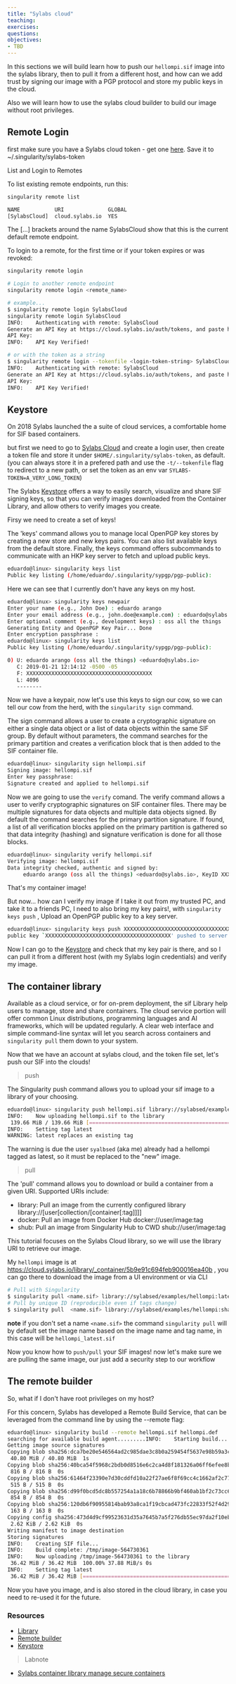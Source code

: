 ```yaml
---
title: "Sylabs cloud"
teaching: 
exercises: 
questions:
objectives:
- TBD
---
```


In this sections we will build learn how to push our `hellompi.sif` image into the sylabs library, then to pull it from a different host, and how can we add trust by signing our image with a PGP protocol and store my public keys in the cloud.

Also we will learn how to use the sylabs cloud builder to build our image without root privileges.

## Remote Login

first make sure you have a Sylabs cloud token - get one [here](https://cloud.sylabs.io/home). Save it to ~/.singularity/sylabs-token

List and Login to Remotes

To list existing remote endpoints, run this:

```bash
singularity remote list

NAME           URI              GLOBAL
[SylabsCloud]  cloud.sylabs.io  YES
```

The [...] brackets around the name SylabsCloud show that this is the current default remote endpoint.

To login to a remote, for the first time or if your token expires or was revoked:

```bash
singularity remote login

# Login to another remote endpoint
singularity remote login <remote_name>

# example...
$ singularity remote login SylabsCloud
singularity remote login SylabsCloud
INFO:    Authenticating with remote: SylabsCloud
Generate an API Key at https://cloud.sylabs.io/auth/tokens, and paste here:
API Key:
INFO:    API Key Verified!

# or with the token as a string
$ singularity remote login --tokenfile <login-token-string> SylabsCloud
INFO:    Authenticating with remote: SylabsCloud
Generate an API Key at https://cloud.sylabs.io/auth/tokens, and paste here:
API Key:
INFO:    API Key Verified!
```

## Keystore

On 2018 Sylabs launched the a suite of cloud services, a comfortable home for SIF based containers.

but first we need to go to [Sylabs Cloud](https://cloud.sylabs.io/library) and create a login user, then create a token file and store it under `$HOME/.singularity/sylabs-token`, as default. (you can always store it in a prefered path and use the `-t/--tokenfile` flag to redirect to a new path, or set the token as an env var `SYLABS-TOKEN=A_VERY_LONG_TOKEN`)

The Sylabs [Keystore](https://cloud.sylabs.io/keystore) offers a way to easily search, visualize and share SIF signing keys, so that you can verify images downloaded from the Container Library, and allow others to verify images you create.

Firsy we need to create a set of keys!

The 'keys' command  allows you to manage local OpenPGP key stores by creating a new store and new keys pairs. You can also list available keys from the default store. Finally, the keys command offers subcommands to communicate with an HKP key server to fetch and upload public keys.

```bash
eduardo@linux> singularity keys list
Public key listing (/home/eduardo/.singularity/sypgp/pgp-public):

```

Here we can see that I currently don't have any keys on my host.

```bash
eduardo@linux> singularity keys newpair
Enter your name (e.g., John Doe) : eduardo arango
Enter your email address (e.g., john.doe@example.com) : eduardo@sylabs.io
Enter optional comment (e.g., development keys) : oss all the things
Generating Entity and OpenPGP Key Pair... Done
Enter encryption passphrase :
eduardo@linux> singularity keys list
Public key listing (/home/eduardo/.singularity/sypgp/pgp-public):

0) U: eduardo arango (oss all the things) <eduardo@sylabs.io>
   C: 2019-01-21 12:14:12 -0500 -05
   F: XXXXXXXXXXXXXXXXXXXXXXXXXXXXXXXXXXXXXXXX
   L: 4096
   --------
```

Now we have a keypair, now let's use this keys to sign our cow, so we can tell our cow from the herd, with the `singularity sign` command.

The sign command allows a user to create a cryptographic signature on either a single data object or a list of data objects within the same SIF group. By default without parameters, the command searches for the primary partition and creates a verification block that is then added to the SIF container file.

```bash
eduardo@linux> singularity sign hellompi.sif
Signing image: hellompi.sif
Enter key passphrase:
Signature created and applied to hellompi.sif
```

Now we are going to use the `verify` comand. The verify command allows a user to verify cryptographic signatures on SIF container files. There may be multiple signatures for data objects and multiple data objects signed. By default the command searches for the primary partition signature. If found, a list of all verification blocks applied on the primary partition is gathered so that data integrity (hashing) and signature verification is done for all those blocks.

```bash
eduardo@linux> singularity verify hellompi.sif
Verifying image: hellompi.sif
Data integrity checked, authentic and signed by:
     eduardo arango (oss all the things) <eduardo@sylabs.io>, KeyID XXXXXXXXXXXXXXXX
```

That's my container image!

But now... how can I verify my image if I take it out from my trusted PC, and take it to a friends PC, I need to also bring my key pairs!, with `singularity keys push` , Upload an OpenPGP public key to a key server.

```bash
eduardo@linux> singularity keys push XXXXXXXXXXXXXXXXXXXXXXXXXXXXXXXXXXXXXXXX
public key `XXXXXXXXXXXXXXXXXXXXXXXXXXXXXXXXXXXXXXXX' pushed to server successfully
```

Now I can go to the [Keystore](https://cloud.sylabs.io/keystore) and check that my key pair is there, and so I can pull it from a different host (with my Sylabs login credentials) and verify my image.

## The container library

Available as a cloud service, or for on-prem deployment, the sif Library help users to manage, store and share containers. The cloud service portion will offer common Linux distributions, programming languages and AI frameworks, which will be updated regularly. A clear web interface and simple command-line syntax will let you search across containers and `singularity pull` them down to your system.

Now that we have an account at sylabs cloud, and the token file set, let's push our SIF into the clouds!

> push

The Singularity push command allows you to upload your sif image to a library of your choosing.

```bash
eduardo@linux> singularity push hellompi.sif library://sylabsed/examples/hellompi:latest
INFO:    Now uploading hellompi.sif to the library
 139.66 MiB / 139.66 MiB [=================================================================================================================================================================] 100.00% 2.75 MiB/s 50s
INFO:    Setting tag latest
WARNING: latest replaces an existing tag
```

The warning is due the user `syalbsed` (aka me) already had a hellompi tagged as latest, so it must be replaced to the "new" image.

> pull

The 'pull' command allows you to download or build a container from a given URI.  Supported URIs include:

- library: Pull an image from the currently configured library
     library://[user[collection/[container[:tag]]]]
- docker: Pull an image from Docker Hub
     docker://user/image:tag
- shub: Pull an image from Singularity Hub to CWD
     shub://user/image:tag

This tutorial focuses on the Sylabs Cloud library, so we will use the library URI to retrieve our image.

My `hellompi` image is at <https://cloud.sylabs.io/library/_container/5b9e91c694feb900016ea40b> , you can go there to download the image from a UI environment or via CLI

```bash
# Pull with Singularity
$ singularity pull <name.sif> library://sylabsed/examples/hellompi:latest
# Pull by unique ID (reproducible even if tags change)
$ singularity pull  <name.sif> library://sylabsed/examples/hellompi:sha256.699eccab2e5c31043f540a9d5fbd3c8dc105e7355bbb7b855697aa223f5b71d0
```

**note** if you don't set a name `<name.sif>` the command `singularity pull` will by default set the image name based on the image name and tag name, in this case will be `hellompi_latest.sif`

Now you know how to `push/pull` your SIF images! now let's make sure we are pulling the same image, our just add a security step to our workflow

## The remote builder

So, what if I don't have root privileges on my host?

For this concern, Sylabs has developed a Remote Build Service, that can be leveraged from the command line by using the --remote flag:

```bash
eduardo@linux> singularity build --remote hellompi.sif hellompi.def
searching for available build agent.........INFO:    Starting build...
Getting image source signatures
Copying blob sha256:dca7be20e546564ad2c985dae3c8b0a259454f5637e98b59a3ca6509432ccd01
 40.80 MiB / 40.80 MiB  1s
Copying blob sha256:40bca54f5968c2bdb0d8516e6c2ca4d8f181326a06ff6efee8b4f5e1a36826b8
 816 B / 816 B  0s
Copying blob sha256:61464f23390e7d30cddfd10a22f27ae6f8f69cc4c1662af2c775f9d657266016
 515 B / 515 B  0s
Copying blob sha256:d99f0bcd5dc8b557254a1a18c6b78866b9bf460ab1bf2c73cc6aca210408dc67
 854 B / 854 B  0s
Copying blob sha256:120db6f90955814bab93a8ca1f19cbcad473fc22833f52f4d29d066135fd10b6
 163 B / 163 B  0s
Copying config sha256:473d4d9cf99523631d35a7645b7a5f276db55ec97da2f10ebf915e14b3c80552
 2.62 KiB / 2.62 KiB  0s
Writing manifest to image destination
Storing signatures
INFO:    Creating SIF file...
INFO:    Build complete: /tmp/image-564730361
INFO:    Now uploading /tmp/image-564730361 to the library
 36.42 MiB / 36.42 MiB  100.00% 37.88 MiB/s 0s
INFO:    Setting tag latest
 36.42 MiB / 36.42 MiB [===================================================================================================================================================================] 100.00% 2.36 MiB/s 15s
```

Now you have you image, and is also stored in the cloud library, in case you need to re-used it for the future.

### Resources

- [Library](https://cloud.sylabs.io/library)
- [Remote builder](https://cloud.sylabs.io/builder)
- [Keystore](https://cloud.sylabs.io/keystore)

> Labnote

- [Sylabs container library manage secure containers](https://www.sylabs.io/2018/05/sylabs-container-library-manage-secure-containers/)
